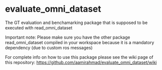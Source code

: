 # evaluate_omni_dataset

The GT evaluation and benchamarking package that is supposed to be executed with read_omni_dataset

Important note: Please make sure you have the other package read_omni_dataset compiled in your workspace because it is a mandatory dependency (due to custom ros messages)

For complete info on how to use this package please see the wiki page of this repository:
https://github.com/aamirahmad/evaluate_omni_dataset/wiki
